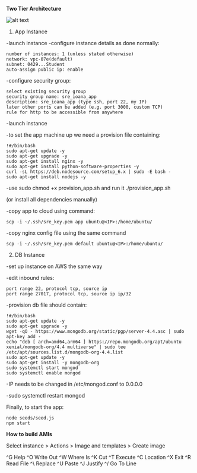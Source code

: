 **Two Tier Architecture**

![alt text](https://jspaint.app/#local:e5e0f83bf9f.png)


1. App Instance

-launch instance
-configure instance details as done normally: 

	number of instances: 1 (unless stated otherwise)
	network: vpc-07e(default)
	subnet: 0429...Student
	auto-assign public ip: enable

-configure security group:

	select existing security group
	security group name: sre_ioana_app
	description: sre_ioana_app (type ssh, port 22, my IP)
	later other ports can be added (e.g. port 3000, custom TCP)
	rule for http to be accessible from anywhere

-launch instance

-to set the app machine up we need a provision file containing:

	!#/bin/bash
	sudo apt-get update -y
	sudo apt-get upgrade -y
	sudo apt-get install nginx -y
	sudo apt-get install python-software-properties -y
	curl -sL https://deb.nodesource.com/setup_6.x | sudo -E bash -
	sudo apt-get install nodejs -y

-use sudo chmod +x provision_app.sh and run it ./provision_app.sh

(or install all dependencies manually)

-copy app to cloud using command: 

	scp -i ~/.ssh/sre_key.pem app ubuntu@<IP>:/home/ubuntu/

-copy nginx config file using the same command

	scp -i ~/.ssh/sre_key.pem default ubuntu@<IP>:/home/ubuntu/




2. DB Instance

-set up instance on AWS the same way

-edit inbound rules:

	port range 22, protocol tcp, source ip
	port range 27017, protocol tcp, source ip ip/32

-provision db file should contain:

	!#/bin/bash
	sudo apt-get update -y
	sudo apt-get upgrade -y
	wget -qO - https://www.mongodb.org/static/pgp/server-4.4.asc | sudo apt-key add -
	echo "deb [ arch=amd64,arm64 ] https://repo.mongodb.org/apt/ubuntu xenial/mongodb-org/4.4 multiverse" | sudo tee /etc/apt/sources.list.d/mongodb-org-4.4.list
	sudo apt-get update -y
	sudo apt-get install -y mongodb-org
	sudo systemctl start mongod
	sudo systemctl enable mongod

-IP needs to be changed in /etc/mongod.conf to 0.0.0.0

-sudo systemctl restart mongod


Finally, to start the app:

	node seeds/seed.js
	npm start

**How to build AMIs**

Select instance > Actions > Image and templates > Create image



























^G Help       ^O Write Out  ^W Where Is   ^K Cut        ^T Execute    ^C Location
^X Exit       ^R Read File  ^\ Replace    ^U Paste      ^J Justify    ^/ Go To Line
